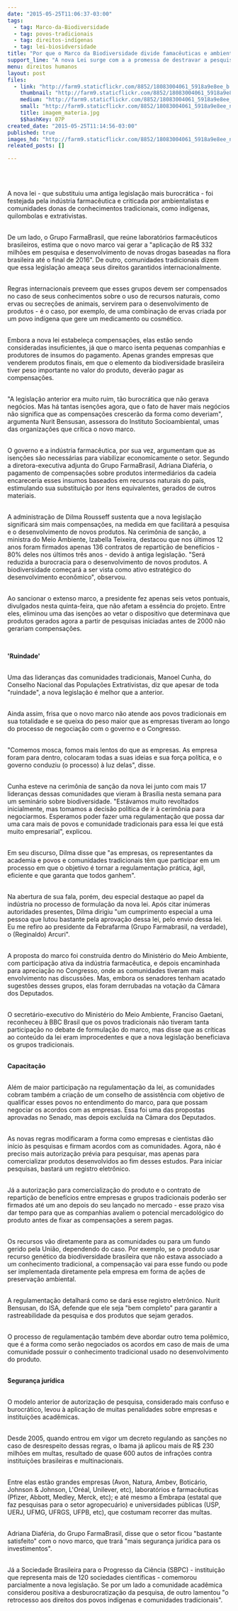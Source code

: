```yaml
---
date: "2015-05-25T11:06:37-03:00"
tags:
  - tag: Marco-da-Biodiversidade
  - tag: povos-tradicionais
  - tag: direitos-indígenas
  - tag: lei-biosidversidade
title: "Por que o Marco da Biodiversidade divide famacêuticas e ambientalistas? "
support_line: "A nova Lei surge com a a promessa de destravar a pesquisa científica, mas é questionada por ambientalistas e Movimentos Sociais "
menu: direitos humanos
layout: post
files:
  - link: "http://farm9.staticflickr.com/8852/18083004061_5918a9e8ee_b.jpg"
    thumbnail: "http://farm9.staticflickr.com/8852/18083004061_5918a9e8ee_t.jpg"
    medium: "http://farm9.staticflickr.com/8852/18083004061_5918a9e8ee_z.jpg"
    small: "http://farm9.staticflickr.com/8852/18083004061_5918a9e8ee_n.jpg"
    title: imagem_materia.jpg
    $$hashKey: 07P
created_date: "2015-05-25T11:14:56-03:00"
published: true
images_hd: "http://farm9.staticflickr.com/8852/18083004061_5918a9e8ee_n.jpg"
releated_posts: []

---
```

<p>&nbsp;</p>

<p><br />
A nova lei - que substituiu uma antiga legisla&ccedil;&atilde;o mais burocr&aacute;tica - foi festejada pela ind&uacute;stria farmac&ecirc;utica e criticada por ambientalistas e comunidades donas de conhecimentos tradicionais, como ind&iacute;genas, quilombolas e extrativistas.</p>

<p><br />
De um lado, o Grupo FarmaBrasil, que re&uacute;ne laborat&oacute;rios farmac&ecirc;uticos brasileiros, estima que o novo marco vai gerar a &quot;aplica&ccedil;&atilde;o de R$ 332 milh&otilde;es em pesquisa e desenvolvimento de novas drogas baseadas na flora brasileira at&eacute; o final de 2016&quot;. De outro, comunidades tradicionais dizem que essa legisla&ccedil;&atilde;o amea&ccedil;a seus direitos garantidos internacionalmente.</p>

<p><br />
Regras internacionais preveem que esses grupos devem ser compensados no caso de seus conhecimentos sobre o uso de recursos naturais, como ervas ou secre&ccedil;&otilde;es de animais, servirem para o desenvolvimento de produtos - &eacute; o caso, por exemplo, de uma combina&ccedil;&atilde;o de ervas criada por um povo ind&iacute;gena que gere um medicamento ou cosm&eacute;tico.</p>

<p><br />
Embora a nova lei estabele&ccedil;a compensa&ccedil;&otilde;es, elas est&atilde;o sendo consideradas insuficientes, j&aacute; que o marco isenta pequenas companhias e produtores de insumos do pagamento. Apenas grandes empresas que venderem produtos finais, em que o elemento da biodiversidade brasileira tiver peso importante no valor do produto, dever&atilde;o pagar as compensa&ccedil;&otilde;es.</p>

<p><br />
&quot;A legisla&ccedil;&atilde;o anterior era muito ruim, t&atilde;o burocr&aacute;tica que n&atilde;o gerava neg&oacute;cios. Mas h&aacute; tantas isen&ccedil;&otilde;es agora, que o fato de haver mais neg&oacute;cios n&atilde;o significa que as compensa&ccedil;&otilde;es crescer&atilde;o da forma como deveriam&quot;, argumenta Nurit Bensusan, assessora do Instituto Socioambiental, umas das organiza&ccedil;&otilde;es que cr&iacute;tica o novo marco.</p>

<p><br />
O governo e a ind&uacute;stria farmac&ecirc;utica, por sua vez, argumentam que as isen&ccedil;&otilde;es s&atilde;o necess&aacute;rias para viabilizar economicamente o setor. Segundo a diretora-executiva adjunta do Grupo FarmaBrasil, Adriana Diaf&eacute;ria, o pagamento de compensa&ccedil;&otilde;es sobre produtos intermedi&aacute;rios da cadeia encareceria esses insumos baseados em recursos naturais do pa&iacute;s, estimulando sua substitui&ccedil;&atilde;o por itens equivalentes, gerados de outros materiais.</p>

<p><br />
A administra&ccedil;&atilde;o de Dilma Rousseff sustenta que a nova legisla&ccedil;&atilde;o significar&aacute; sim mais compensa&ccedil;&otilde;es, na medida em que facilitar&aacute; a pesquisa e o desenvolvimento de novos produtos. Na cerim&ocirc;nia de san&ccedil;&atilde;o, a ministra do Meio Ambiente, Izabella Teixeira, destacou que nos &uacute;ltimos 12 anos foram firmados apenas 136 contratos de reparti&ccedil;&atilde;o de benef&iacute;cios - 80% deles nos &uacute;ltimos tr&ecirc;s anos - devido &agrave; antiga legisla&ccedil;&atilde;o. &quot;Ser&aacute; reduzida a burocracia para o desenvolvimento de novos produtos. A biodiversidade come&ccedil;ar&aacute; a ser vista como ativo estrat&eacute;gico do desenvolvimento econ&ocirc;mico&quot;, observou.</p>

<p><br />
Ao sancionar o extenso marco, a presidente fez apenas seis vetos pontuais, divulgados nesta quinta-feira, que n&atilde;o afetam a ess&ecirc;ncia do projeto. Entre eles, eliminou uma das isen&ccedil;&otilde;es ao vetar o dispositivo que determinava que produtos gerados agora a partir de pesquisas iniciadas antes de 2000 n&atilde;o gerariam compensa&ccedil;&otilde;es.</p>

<p>&nbsp;</p>

<p><strong>&#39;Ruindade&#39;</strong></p>

<p><br />
Uma das lideran&ccedil;as das comunidades tradicionais, Manoel Cunha, do Conselho Nacional das Popula&ccedil;&otilde;es Extrativistas, diz que apesar de toda &quot;ruindade&quot;, a nova legisla&ccedil;&atilde;o &eacute; melhor que a anterior.</p>

<p><br />
Ainda assim, frisa que o novo marco n&atilde;o atende aos povos tradicionais em sua totalidade e se queixa do peso maior que as empresas tiveram ao longo do processo de negocia&ccedil;&atilde;o com o governo e o Congresso.</p>

<p><br />
&quot;Comemos mosca, fomos mais lentos do que as empresas. As empresa foram para dentro, colocaram todas a suas ideias e sua for&ccedil;a pol&iacute;tica, e o governo conduziu (o processo) &agrave; luz delas&quot;, disse.</p>

<p><br />
Cunha esteve na cerim&ocirc;nia de san&ccedil;&atilde;o da nova lei junto com mais 17 lideran&ccedil;as dessas comunidades que vieram &agrave; Bras&iacute;lia nesta semana para um semin&aacute;rio sobre biodiversidade. &quot;Est&aacute;vamos muito revoltados inicialmente, mas tomamos a decis&atilde;o pol&iacute;tica de ir &agrave; cerim&ocirc;nia para negociarmos. Esperamos poder fazer uma regulamenta&ccedil;&atilde;o que possa dar uma cara mais de povos e comunidade tradicionais para essa lei que est&aacute; muito empresarial&quot;, explicou.</p>

<p><br />
Em seu discurso, Dilma disse que &quot;as empresas, os representantes da academia e povos e comunidades tradicionais t&ecirc;m que participar em um processo em que o objetivo &eacute; tornar a regulamenta&ccedil;&atilde;o pr&aacute;tica, &aacute;gil, eficiente e que garanta que todos ganhem&quot;.</p>

<p><br />
Na abertura de sua fala, por&eacute;m, deu especial destaque ao papel da ind&uacute;stria no processo de formula&ccedil;&atilde;o da nova lei. Ap&oacute;s citar in&uacute;meras autoridades presentes, Dilma dirigiu &quot;um cumprimento especial a uma pessoa que lutou bastante pela aprova&ccedil;&atilde;o dessa lei, pelo envio dessa lei. Eu me refiro ao presidente da Febrafarma (Grupo Farmabrasil, na verdade), o (Reginaldo) Arcuri&quot;.</p>

<p><br />
A proposta do marco foi constru&iacute;da dentro do Minist&eacute;rio do Meio Ambiente, com participa&ccedil;&atilde;o ativa da ind&uacute;stria farmac&ecirc;utica, e depois encaminhada para aprecia&ccedil;&atilde;o no Congresso, onde as comunidades tiveram mais envolvimento nas discuss&otilde;es. Mas, embora os senadores tenham acatado sugest&otilde;es desses grupos, elas foram derrubadas na vota&ccedil;&atilde;o da C&acirc;mara dos Deputados.</p>

<p><br />
O secret&aacute;rio-executivo do Minist&eacute;rio do Meio Ambiente, Franciso Gaetani, reconheceu &agrave; BBC Brasil que os povos tradicionais n&atilde;o tiveram tanta participa&ccedil;&atilde;o no debate de formula&ccedil;&atilde;o do marco, mas disse que as cr&iacute;ticas ao conte&uacute;do da lei eram improcedentes e que a nova legisla&ccedil;&atilde;o beneficiava os grupos tradicionais.</p>

<p><br />
<strong>Capacita&ccedil;&atilde;o</strong></p>

<p><br />
Al&eacute;m de maior participa&ccedil;&atilde;o na regulamenta&ccedil;&atilde;o da lei, as comunidades cobram tamb&eacute;m a cria&ccedil;&atilde;o de um conselho de assist&ecirc;ncia com objetivo de qualificar esses povos no entendimento do marco, para que possam negociar os acordos com as empresas. Essa foi uma das propostas aprovadas no Senado, mas depois exclu&iacute;da na C&acirc;mara dos Deputados.</p>

<p><br />
As novas regras modificaram a forma como empresas e cientistas d&atilde;o in&iacute;cio &agrave;s pesquisas e firmam acordos com as comunidades. Agora, n&atilde;o &eacute; preciso mais autoriza&ccedil;&atilde;o pr&eacute;via para pesquisar, mas apenas para comercializar produtos desenvolvidos ao fim desses estudos. Para iniciar pesquisas, bastar&aacute; um registro eletr&ocirc;nico.</p>

<p><br />
J&aacute; a autoriza&ccedil;&atilde;o para comercializa&ccedil;&atilde;o do produto e o contrato de reparti&ccedil;&atilde;o de benef&iacute;cios entre empresas e grupos tradicionais poder&atilde;o ser firmados at&eacute; um ano depois do seu lan&ccedil;ado no mercado - esse prazo visa dar tempo para que as companhias avaliem o potencial mercadol&oacute;gico do produto antes de fixar as compensa&ccedil;&otilde;es a serem pagas.</p>

<p><br />
Os recursos v&atilde;o diretamente para as comunidades ou para um fundo gerido pela Uni&atilde;o, dependendo do caso. Por exemplo, se o produto usar recurso gen&eacute;tico da biodiversidade brasileira que n&atilde;o estava associado a um conhecimento tradicional, a compensa&ccedil;&atilde;o vai para esse fundo ou pode ser implementada diretamente pela empresa em forma de a&ccedil;&otilde;es de preserva&ccedil;&atilde;o ambiental.</p>

<p><br />
A regulamenta&ccedil;&atilde;o detalhar&aacute; como se dar&aacute; esse registro eletr&ocirc;nico. Nurit Bensusan, do ISA, defende que ele seja &quot;bem completo&quot; para garantir a rastreabilidade da pesquisa e dos produtos que sejam gerados.</p>

<p><br />
O processo de regulamenta&ccedil;&atilde;o tamb&eacute;m deve abordar outro tema pol&ecirc;mico, que &eacute; a forma como ser&atilde;o negociados os acordos em caso de mais de uma comunidade possuir o conhecimento tradicional usado no desenvolvimento do produto.</p>

<p><br />
<strong>Seguran&ccedil;a jur&iacute;dica</strong></p>

<p><br />
O modelo anterior de autoriza&ccedil;&atilde;o de pesquisa, considerado mais confuso e burocr&aacute;tico, levou &agrave; aplica&ccedil;&atilde;o de muitas penalidades sobre empresas e institui&ccedil;&otilde;es acad&ecirc;micas.</p>

<p><br />
Desde 2005, quando entrou em vigor um decreto regulando as san&ccedil;&otilde;es no caso de desrespeito dessas regras, o Ibama j&aacute; aplicou mais de R$ 230 milh&otilde;es em multas, resultado de quase 600 autos de infra&ccedil;&otilde;es contra institui&ccedil;&otilde;es brasileiras e multinacionais.</p>

<p><br />
Entre elas est&atilde;o grandes empresas (Avon, Natura, Ambev, Botic&aacute;rio, Johnson &amp; Johnson, L&#39;Or&eacute;al, Unilever, etc), laborat&oacute;rios e farmac&ecirc;uticas (Pfizer, Abbott, Medley, Merck, etc); e at&eacute; mesmo a Embrapa (estatal que faz pesquisas para o setor agropecu&aacute;rio) e universidades p&uacute;blicas (USP, UERJ, UFMG, UFRGS, UFPB, etc), que costumam recorrer das multas.</p>

<p><br />
Adriana Diaf&eacute;ria, do Grupo FarmaBrasil, disse que o setor ficou &quot;bastante satisfeito&quot; com o novo marco, que trar&aacute; &quot;mais seguran&ccedil;a jur&iacute;dica para os investimentos&quot;.</p>

<p><br />
J&aacute; a Sociedade Brasileira para o Progresso da Ci&ecirc;ncia (SBPC) - institui&ccedil;&atilde;o que representa mais de 120 sociedades cient&iacute;ficas - comemorou parcialmente a nova legisla&ccedil;&atilde;o. Se por um lado a comunidade acad&ecirc;mica considerou positiva a desburocratiza&ccedil;&atilde;o da pesquisa, de outro lamentou &quot;o retrocesso aos direitos dos povos ind&iacute;genas e comunidades tradicionais&quot;.</p>
